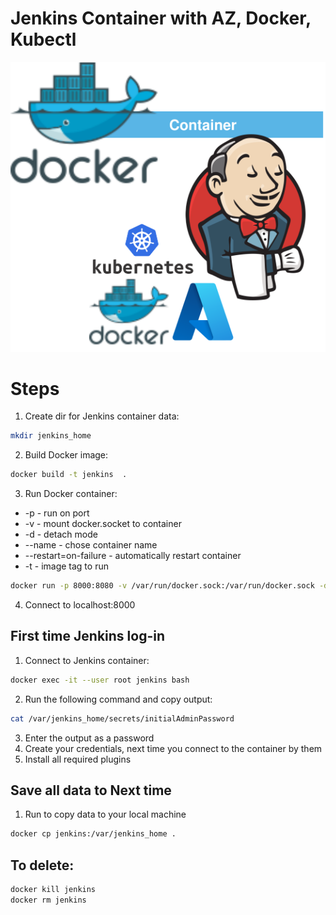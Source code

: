 <p align="center">
<h1>Jenkins Container with AZ, Docker, Kubectl</h1>
<img src="https://github.com/Joska99/joska/blob/main/docker/jenkins/diagram.drawio.svg">
</p>

<h1>Steps</h1>

1. Create dir for Jenkins container data:
```bash
mkdir jenkins_home
```
2. Build Docker image:
```Bash
docker build -t jenkins  .
```
3. Run Docker container:

- -p - run on port
- -v - mount docker.socket to container
- -d - detach mode
- --name - chose container name
- --restart=on-failure - automatically restart container
- -t - image tag to run

```Bash
docker run -p 8000:8080 -v /var/run/docker.sock:/var/run/docker.sock -d --name jenkins --restart=on-failure -t jenkins
```
4. Connect to localhost:8000 

<h2>First time Jenkins log-in</h2>

1. Connect to Jenkins container:
```bash
docker exec -it --user root jenkins bash
```
2. Run the following command and copy output:
```Bash
cat /var/jenkins_home/secrets/initialAdminPassword
```
3. Enter the output as a password
4. Create your credentials, next time you connect to the container by them
5. Install all required plugins
 
<h2>Save all data to Next time</h2>

1. Run to copy data to your local machine 
```bash
docker cp jenkins:/var/jenkins_home .
```

<h2>To delete:</h2>

```Bash
docker kill jenkins
docker rm jenkins
```